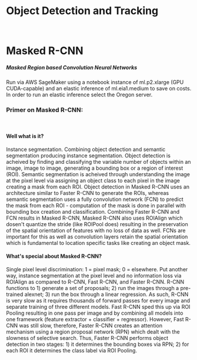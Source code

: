 # Object Detection and Tracking

<br />

# Masked R-CNN
##### Masked Region based Convolution Neural Networks
Run via AWS SageMaker using a notebook instance of ml.p2.xlarge (GPU CUDA-capable) and an elastic inference of ml.eia1.medium to save on costs. In order to run an elastic inference select the Oregon server.
<br />

### Primer on Masked R-CNN:
<br />

#### Well what is it?
Instance segmentation. Combining object detection and semantic segmentation producing instance segmentation. Object detection is acheived by finding and classifying the variable number of objects within an image, image to image, generating a bounding box or a region of interest (ROI). Semantic segmentation is acheived through understanding the image at the pixel level via assigning an object class to each pixel in the image creating a mask from each ROI. Object detection in Masked R-CNN uses an architecture similar to Faster R-CNN to generate the ROIs, whereas semantic segmentation uses a fully convolution network (FCN) to predict the mask from each ROI - computation of the mask is done in parallel with bounding box creation and classification. Combining Faster R-CNN and FCN results in Masked R-CNN, Masked R-CNN also uses ROIAlign which dosen't quantize the stride (like ROIPool does) resulting in the preservation of the spatial orientation of features with no loss of data as well. FCNs are important for this as well as convolution layers retain the spatial orientation which is fundamental to location specific tasks like creating an object mask.
<br />

#### What's special about Masked R-CNN?
Single pixel level discrimination: 1 = pixel mask; 0 = elsewhere. Put another way, instance segmentation at the pixel level and no information loss via ROIAlign as compared to R-CNN, Fast R-CNN, and Faster R-CNN. R-CNN functions to 1) generate a set of proposals; 2) run the images through a pre-trained alexnet; 3) run the box through a linear regression. As such, R-CNN is very slow as it requires thousands of forward passes for every image and separate training of three different models. Fast R-CNN sped this up via ROI Pooling resulting in one pass per image and by combining all models into one framework (feature extractor + classifier + regressor). However, Fast R-CNN was still slow, therefore, Faster R-CNN creates an attention mechanism using a region proposal network (RPN) which dealt with the slowness of selective search. Thus, Faster R-CNN performs object detection in two stages: 1) it determines the bounding boxes via RPN; 2) for each ROI it determines the class label via ROI Pooling.
<br />

